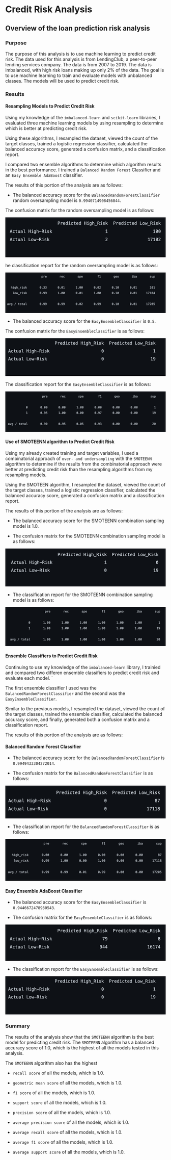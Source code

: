 # Credit Risk Analysis

## Overview of the loan prediction risk analysis

### Purpose

The purpose of this analysis is to use machine learning to predict credit risk. The data used for this analysis is from LendingClub, a peer-to-peer lending services company. The data is from 2007 to 2019. The data is imbalanced, with high risk loans making up only 2% of the data. The goal is to use machine learning to train and evaluate models with unbalanced classes. The models will be used to predict credit risk.

### Results

#### Resampling Models to Predict Credit Risk

Using my knowledge of the `imbalanced-learn` and `scikit-learn` libraries, I evaluated three machine learning models by using resampling to determine which is better at predicting credit risk.

Using these algorithms, I resampled the dataset, viewed the count of the target classes, trained a logistic regression classifier, calculated the balanced accuracy score, generated a confusion matrix, and a classification report.

I compared two ensemble algorithms to determine which algorithm results in the best performance. I trained a `Balanced Random Forest` Classifier and an `Easy Ensemble AdaBoost` classifier.

The results of this portion of the analysis are as follows:

- The balanced accuracy score for the `BalancedRandomForestClassifier` random oversampling model is `0.9940714908456844`.

The confusion matrix for the random oversampling model is as follows:

![Random Oversampling Confusion Matrix](https://github.com/hastyjr/Credit_Risk_Analysis/blob/main/Resources/images/Random%20Oversampling%20Confusion%20Matrix.png)

he classification report for the random oversampling model is as follows:

![Random Oversampling Classification Report](https://github.com/hastyjr/Credit_Risk_Analysis/blob/main/Resources/images/Random%20Oversampling%20Classification%20Report.png)

- The balanced accuracy score for the `EasyEnsembleClassifier` is `0.5`.

The confusion matrix for the `EasyEnsembleClassifier` is as follows:

![Easy Ensemble Confusion Matrix](https://github.com/hastyjr/Credit_Risk_Analysis/blob/main/Resources/images/EasyEnsembleClassifier%20Confusion%20Matrix.png)

The classification report for the `EasyEnsembleClassifier` is as follows:

![Easy Ensemble Classification Report](https://github.com/hastyjr/Credit_Risk_Analysis/blob/main/Resources/images/EasyEnsembleClassifier%20Classification%20Report.png)

#### Use of SMOTEENN algorithm to Predict Credit Risk

Using my already created training  and target variables, I used a combinatorial approach of `over- and undersampling` with the `SMOTEENN` algorithm to determine if the results from the combinatorial approach were better at predicting credit risk than the resampling algorithms from my resampling models.

Using the SMOTEEN algorithm, I resampled the dataset, viewed the count of the target classes, trained a logistic regression classifier, calculated the balanced accuracy score, generated a confusion matrix and a classification report.

The results of this portion of the analysis are as follows:

- The balanced accuracy score for the SMOTEENN combination sampling model is 1.0.

- The confusion matrix for the SMOTEENN combination sampling model is as follows:

![SMOTEENN Confusion Matrix](https://github.com/hastyjr/Credit_Risk_Analysis/blob/main/Resources/images/SMOTEEN%20Confusion%20Matrix.png)

- The classification report for the SMOTEENN combination sampling model is as follows:

![SMOTEENN Classification Report](https://github.com/hastyjr/Credit_Risk_Analysis/blob/main/Resources/images/SMOTEEN%20Classification%20Report.png)

#### Ensemble Classifiers to Predict Credit Risk

Continuing to use my knowledge of the `imbalanced-learn` library, I trainied and compared two differen ensemble classifiers to predict credit risk and evaluate each model. `

The first ensemble classifier I used was the `BalancedRandomForestClassifier` and the second was the `EasyEnsembleClassifier`.

Similar to the previous models, I resampled the dataset, viewed the count of the target classes, trained the ensemble classifier, calculated the balanced accuracy score, and finally, generated both a confusion matrix and a classification report.

The results of this portion of the analysis are as follows:

#### Balanced Random Forest Classifier

- The balanced accuracy score for the `BalancedRandomForestClassifier` is `0.9949433304272014`.

- The confusion matrix for the `BalancedRandomForestClassifier` is as follows:

![Balanced Random Forest Confusion Matrix](https://github.com/hastyjr/Credit_Risk_Analysis/blob/main/Resources/images/Balanced%20Random%20Forest%20Classifier%20Confusion%20Matrix.png)

- The classification report for the `BalancedRandomForestClassifier` is as follows:

![Balanced Random Forest Classification Report](https://github.com/hastyjr/Credit_Risk_Analysis/blob/main/Resources/images/Balanced%20Random%20Forest%20Classifier%20Classification%20Report.png)

#### Easy Ensemble AdaBoost Classifier

- The balanced accuracy score for the `EasyEnsembleClassifier` is `0.9446672478930543`.

- The confusion matrix for the `EasyEnsembleClassifier` is as follows:

![Easy Ensemble Confusion Matrix](https://github.com/hastyjr/Credit_Risk_Analysis/blob/main/Resources/images/EasyEnsembleClassifier%20Confusion%20Matrix%202.png)

- The classification report for the `EasyEnsembleClassifier` is as follows:

![Easy Ensemble Classification Report](https://github.com/hastyjr/Credit_Risk_Analysis/blob/main/Resources/images/EasyEnsembleClassifier%20Confusion%20Matrix.png)

### Summary

The results of the analysis show that the `SMOTEENN` algorithm is the best model for predicting credit risk. The `SMOTEENN` algorithm has a balanced accuracy score of 1.0, which is the highest of all the models tested in this analysis.

The `SMOTEENN` algorithm also has the highest 

- `recall score` of all the models, which is 1.0.

- `geometric mean score` of all the models, which is 1.0.

- `f1 score` of all the models, which is 1.0.

- `support score` of all the models, which is 1.0.

- `precision score` of all the models, which is 1.0.

- `average precision score` of all the models, which is 1.0.

- `average recall score` of all the models, which is 1.0.

- `average f1 score` of all the models, which is 1.0.

- `average support score` of all the models, which is 1.0.

